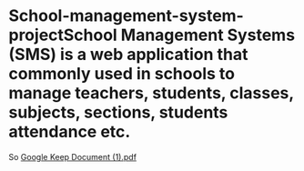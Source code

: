 # School-management-system-projectSchool Management Systems (SMS) is a web application that commonly used in schools to manage teachers, students, classes, subjects, sections, students attendance etc.

So [Google Keep Document (1).pdf](https://github.com/anjali20113/School-management-system-project/files/7120936/Google.Keep.Document.1.pdf)
